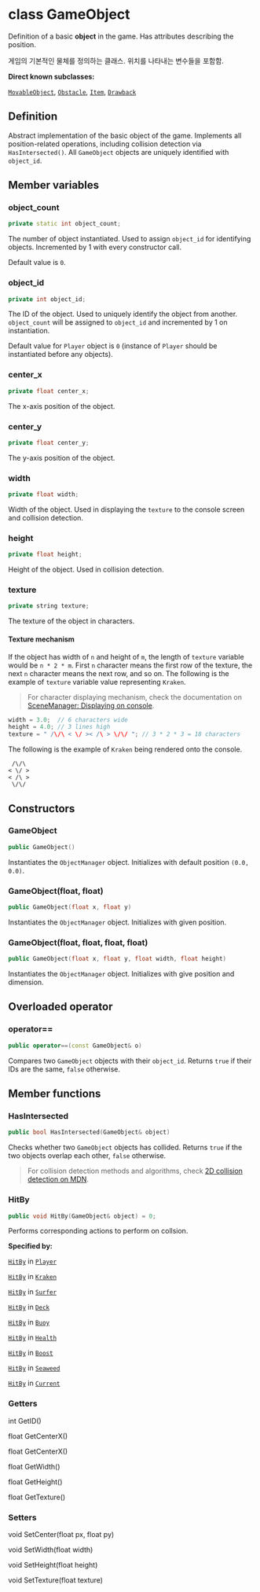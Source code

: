 # class GameObject

Definition of a basic **object** in the game. Has attributes describing the position.

게임의 기본적인 물체를 정의하는 클래스. 위치를 나타내는 변수들을 포함함.

**Direct known subclasses:**

[`MovableObject`](MovableObject.md), [`Obstacle`](Obstacle.md), [`Item`](Item.md), [`Drawback`](Drawback.md)

## Definition

Abstract implementation of the basic object of the game. Implements all position-related operations, including collision detection via `HasIntersected()`. All `GameObject` objects are uniquely identified with `object_id`.

## Member variables

### object_count

```cpp
private static int object_count;
```

The number of object instantiated. Used to assign `object_id` for identifying objects. Incremented by 1 with every constructor call.

Default value is `0`.

### object_id

```cpp
private int object_id;
```

The ID of the object. Used to uniquely identify the object from another. `object_count` will be assigned to `object_id` and incremented by 1 on instantiation.

Default value for `Player` object is `0` (instance of `Player` should be instantiated before any objects).

### center_x

```cpp
private float center_x;
```

The x-axis position of the object.

### center_y

```cpp
private float center_y;
```

The y-axis position of the object.

### width

```cpp
private float width;
```

Width of the object. Used in displaying the `texture` to the console screen and collision detection.

### height

```cpp
private float height;
```

Height of the object. Used in collision detection.

### texture

```cpp
private string texture;
```

The texture of the object in characters.

#### Texture mechanism

If the object has width of `n` and height of `m`, the length of `texture` variable would be `n * 2 * m`. First `n` character means the first row of the texture, the next `n` character means the next row, and so on. The following is the example of `texture` variable value representing `Kraken`.

> For character displaying mechanism, check the documentation on [SceneManager: Displaying on console](SceneManager.md#displaying-on-console).

```cpp
width = 3.0;  // 6 characters wide
height = 4.0; // 3 lines high
texture = " /\/\ < \/ >< /\ > \/\/ "; // 3 * 2 * 3 = 18 characters
```

The following is the example of `Kraken` being rendered onto the console.

```
 /\/\ 
< \/ >
< /\ >
 \/\/
```

## Constructors

### GameObject

```cpp
public GameObject()
```

Instantiates the `ObjectManager` object. Initializes with default position `(0.0, 0.0)`.

### GameObject(float, float)

```cpp
public GameObject(float x, float y)
```

Instantiates the `ObjectManager` object. Initializes with given position.

### GameObject(float, float, float, float)

```cpp
public GameObject(float x, float y, float width, float height)
```

Instantiates the `ObjectManager` object. Initializes with give position and dimension.

## Overloaded operator

### operator==

```cpp
public operator==(const GameObject& o)
```

Compares two `GameObject` objects with their `object_id`. Returns `true` if their IDs are the same, `false` otherwise.

## Member functions

### HasIntersected

```cpp
public bool HasIntersected(GameObject& object)
```

Checks whether two `GameObject` objects has collided. Returns `true` if the two objects overlap each other, `false` otherwise.

> For collision detection methods and algorithms, check [2D collision detection on MDN](https://developer.mozilla.org/en-US/docs/Games/Techniques/2D_collision_detection).

### HitBy

```cpp
public void HitBy(GameObject& object) = 0;
```

Performs corresponding actions to perform on collsion.

**Specified by:**

[`HitBy`](Player.md#hitby) in [`Player`](Player.md)

[`HitBy`](Kraken.md#hitby) in [`Kraken`](Kraken.md)

[`HitBy`](Surfer.md#hitby) in [`Surfer`](Surfer.md)

[`HitBy`](Deck.md#hitby) in [`Deck`](Deck.md)

[`HitBy`](Buoy.md#hitby) in [`Buoy`](Buoy.md)

[`HitBy`](Health.md#hitby) in [`Health`](Health.md)

[`HitBy`](Boost.md#hitby) in [`Boost`](Boost.md)

[`HitBy`](Seaweed.md#hitby) in [`Seaweed`](Seaweed.md)

[`HitBy`](Current.md#hitby) in [`Current`](Current.md)

### Getters

int GetID()

float GetCenterX()

float GetCenterX()

float GetWidth()

float GetHeight()

float GetTexture()

### Setters

void SetCenter(float px, float py)

void SetWidth(float width)

void SetHeight(float height)

void SetTexture(float texture)
